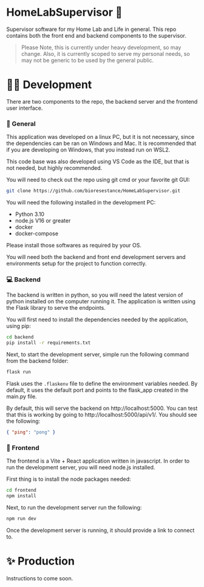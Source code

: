 # HomeLabSupervisor 👀

Supervisor software for my Home Lab and Life in general. This repo contains both the front end and backend components to the supervisor.

> Please Note, this is currently under heavy development, so may change. Also, it is currently scoped to serve my personal needs, so may not be generic to be used by the general public.

# 🧑‍💻 Development

There are two components to the repo, the backend server and the frontend user interface.

### 📗 General

This application was developed on a linux PC, but it is not necessary, since the dependencies can be ran on Windows and Mac. It is recommended that if you are developing on Windows, that you instead run on WSL2.

This code base was also developed using VS Code as the IDE, but that is not needed, but highly recommended.

You will need to check out the repo using git cmd or your favorite git GUI:

```bash
git clone https://github.com/bioresestance/HomeLabSupervisor.git
```

You will need the following installed in the development PC:

- Python 3.10
- node.js V16 or greater
- docker
- docker-compose

Please install those softwares as required by your OS.

You will need both the backend and front end development servers and environments setup for the project to function correctly.

### 💻 Backend

The backend is written in python, so you will need the latest version of python installed on the computer running it. The application is written using the Flask library to serve the endpoints.

You will first need to install the dependencies needed by the application, using pip:

```bash
cd backend
pip install -r requirements.txt
```

Next, to start the development server, simple run the following command from the backend folder:

```bash
flask run
```

Flask uses the `.flaskenv` file to define the environment variables needed. By default, it uses the default port and points to the flask_app created in the main.py file.

By default, this will serve the backend on http://localhost:5000. You can test that this is working by going to http://localhost:5000/api/v1/. You should see the following:

```json
{ "ping": "pong" }
```

### 📄 Frontend

The frontend is a Vite + React application written in javascript. In order to run the development server, you will need node.js installed.

First thing is to install the node packages needed:

```bash
cd frontend
npm install
```

Next, to run the development server run the following:

```bash
npm run dev
```

Once the development server is running, it should provide a link to connect to.

# ✨ Production

Instructions to come soon.
